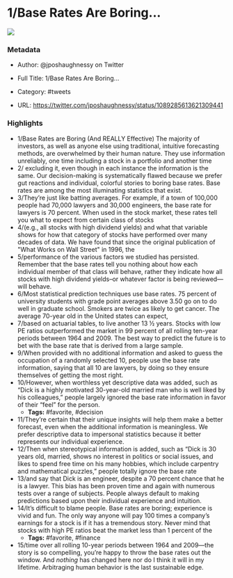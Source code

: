 # 1/Base Rates Are Boring...

![](https://pbs.twimg.com/profile_images/1609335826395152385/yIJbw2Q9.jpg)

### Metadata

- Author: @jposhaughnessy on Twitter
- Full Title: 1/Base Rates Are Boring...
- Category: #tweets


- URL: https://twitter.com/jposhaughnessy/status/1089285613621309441

### Highlights

- 1/Base Rates are Boring (And REALLY Effective)
  The majority of investors, as well as anyone else using traditional, intuitive forecasting methods, are overwhelmed by their human nature. They use information unreliably, one time including a stock in a portfolio and another time
- 2/ excluding it, even though in each instance the information is the same. Our decision-making is systematically flawed because we prefer gut reactions and individual, colorful stories to boring base rates. Base rates are among the most illuminating statistics that exist.
- 3/They’re just like batting averages. For example, if a town of 100,000 people had 70,000 lawyers and 30,000 engineers, the base rate for lawyers is 70 percent. When used in the stock market, these rates tell you what to expect from certain class of stocks
- 4/(e.g., all stocks with high dividend yields) and what that variable shows for how that category of stocks have performed over many decades of data. We have found that since the original publication of "What Works on Wall Street" in 1996, the
- 5/performance of the various factors we studied has persisted. Remember that the base rates tell you nothing about how each individual member of that class will behave, rather they indicate how all stocks with high dividend yields–or whatever factor is being reviewed—will behave.
- 6/Most statistical prediction techniques use base rates. 75 percent of university students with grade point averages above 3.50 go on to do well in graduate school. Smokers are twice as likely to get cancer. The average 70-year old in the United states can expect,
- 7/based on actuarial tables, to live another 13 ½ years. Stocks with low PE ratios outperformed the market in 99 percent of all rolling ten-year periods between 1964 and 2009. The best way to predict the future is to bet with the base rate that is derived from a large sample.
- 9/When provided with no additional information and asked to guess the occupation of a randomly selected 10, people use the base rate information, saying that all 10 are lawyers, by doing so they ensure themselves of getting the most right.
- 10/However, when worthless yet descriptive data was added, such as “Dick is a highly motivated 30-year-old married man who is well liked by his colleagues,” people largely ignored the base rate information in favor of their “feel” for the person.
    - **Tags:** #favorite, #decision
- 11/They’re certain that their unique insights will help them make a better forecast, even when the additional information is meaningless. We prefer descriptive data to impersonal statistics because it better represents our individual experience.
- 12/Then when stereotypical information is added, such as “Dick is 30 years old, married, shows no interest in politics or social issues, and likes to spend free time on his many hobbies, which include carpentry and mathematical puzzles,” people totally ignore the base rate
- 13/and say that Dick is an engineer, despite a 70 percent chance that he is a lawyer. This bias has been proven time and again with numerous tests over a range of subjects. People always default to making predictions based upon their individual experience and intuition.
- 14/It’s difficult to blame people. Base rates are boring; experience is vivid and fun. The only way anyone will pay 100 times a company’s earnings for a stock is if it has a tremendous story. Never mind that stocks with high PE ratios beat the market less than 1 percent of the
    - **Tags:** #favorite, #finance
- 15/time over all rolling 10-year periods between 1964 and 2009—the story is so compelling, you’re happy to throw the base rates out the window. And *nothing* has changed here nor do I think it will in my lifetime. Arbitraging human behavior is the last sustainable edge.
